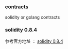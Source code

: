### contracts
solidity or golang contracts


### solidity 0.8.4 

参考官方地址 ： [solidity 0.8.4](https://docs.soliditylang.org/en/v0.8.4/introduction-to-smart-contracts.html)
